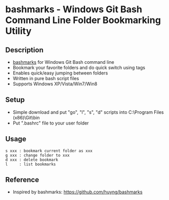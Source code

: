 bashmarks - Windows Git Bash Command Line Folder Bookmarking Utility
====================================================================

Description
-----------
 - [bashmarks](https://github.com/huyng/bashmarks) for Windows Git Bash command line
 - Bookmark your favorite folders and do quick switch using tags
 - Enables quick/easy jumping between folders
 - Written in pure bash script files
 - Supports Windows XP/Vista/Win7/Win8

Setup
-----
 - Simple download and put "go", "l", "s", "d" scripts into C:\Program Files (x86)\Git\bin
 - Put ".bashrc" file to your user folder

Usage
-----
    s xxx : bookmark current folder as xxx
    g xxx : change folder to xxx
    d xxx : delete bookmark
    l     : list bookmarks

Reference
---------
 - Inspired by bashmarks: https://github.com/huyng/bashmarks